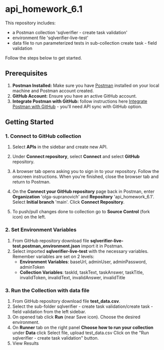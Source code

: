 # api_homework_6.1

 This repository includes:
 - a Postman collection 'sqlverifier - create task validation' 
 - environment file 'sqlverifier-live-test'
 - data file to run parameterized tests in sub-collection create task - field validation
 
 Follow the steps below to get started.

## Prerequisites
1. **Postman Installed:** Make sure you have [Postman](https://www.postman.com/) installed on your local machine and Postman account created.
2. **GitHub Account:** Ensure you have an active GitHub account.
3. **Integrate Postman with GitHub:** follow instructions here [Integrate Postman with GitHub](https://learning.postman.com/docs/integrations/available-integrations/github/) - you'll need API sync with GitHub option. 

## Getting Started

### 1. Connect to GitHub collection
1. Select **APIs** in the sidebar and create new API.

2. Under **Connect repository**, select **Connect** and select **GitHub** repository.

3. A browser tab opens asking you to sign in to your repository. Follow the onscreen instructions. When you're finished, close the browser tab and return to Postman.

4. On the **Connect your GitHub repository** page back in Postman, enter  **Organization** 'olga-supranovich' and **Repository** 'api_homework_6.1'. Select **Initial branch** 'main'. Click **Connect Repository**.
5. To push/pull changes done to collection go to  **Source Control** (fork icon) on the left.

### 2. Set Environment Variables

1. From GitHub repository download file **sqlverifier-live-test.postman_environment.json** import it in Postman.
2. Select imported **sqlverifier-live-test** with the necessary variables. Remember variables are set on 2 levels:
   - **Environment Variables**: baseUrl, adminUser, adminPassword, adminToken
   - **Collection Variables**: taskId, taskText, taskAnswer, taskTitle, invalidToken, invalidText, invalidAnswer, invalidTitle 

### 3. Run the Collection with data file
1. From GitHub repository download file **test_data.csv**.
2. Select the sub-folder sqlverifier - create task validation/create task - field validation from the left sidebar.
3. On opened tab click  **Run** (near Save icon). Choose the desired environment. 
4. On **Runner** tab on the right panel **Choose how to run your collection** under **Data** click Select file, upload test_data.csv 
Click on the "Run sqlverifier - create task validation" button.
5. View Results
